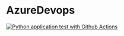 # AzureDevops

[![Python application test with Github Actions](https://github.com/tonydev93/AzureDevops/actions/workflows/python-app.yml/badge.svg)](https://github.com/tonydev93/AzureDevops/actions/workflows/python-app.yml)
